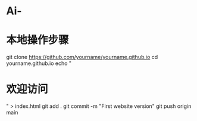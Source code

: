 # Ai-
# 本地操作步骤
git clone https://github.com/yourname/yourname.github.io
cd yourname.github.io
echo "<!DOCTYPE html>
<html>
<head>
    <title>我的网站</title>
</head>
<body>
    <h1>欢迎访问</h1>
</body>
</html>" > index.html
git add .
git commit -m "First website version"
git push origin main
